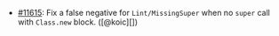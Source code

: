 * [#11615](https://github.com/rubocop/rubocop/issues/11615): Fix a false negative for `Lint/MissingSuper` when no `super` call with `Class.new` block. ([@koic][])
